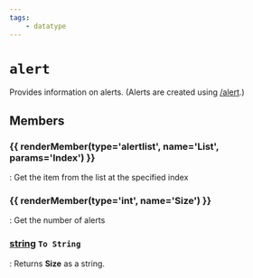 ```yaml
---
tags:
    - datatype
---
```

# `alert`

<!--dt-desc-start-->
Provides information on alerts. (Alerts are created using [/alert](../../reference/commands/alert.md).)
<!--dt-desc-end-->
## Members
<!--dt-members-start-->
### {{ renderMember(type='alertlist', name='List', params='Index') }}

:   Get the item from the list at the specified index

### {{ renderMember(type='int', name='Size') }}

:   Get the number of alerts

### [string][string] `To String`

:   Returns **Size** as a string.
<!--dt-members-end-->
<!--dt-linkrefs-start-->
[alertlist]: datatype-alertlist.md
[int]: datatype-int.md
[string]: datatype-string.md
<!--dt-linkrefs-end--> 